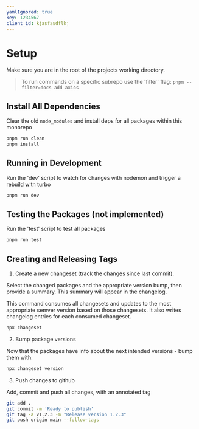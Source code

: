 ```yaml
---
yamlIgnored: true
key: 1234567
client_id: kjasfasdflkj
---
```


# Setup
Make sure you are in the root of the projects working directory.

> To run commands on a specific subrepo use the 'filter' flag:
> `pnpm --filter=docs add axios`



## Install All Dependencies
Clear the old `node_modules` and install deps for all packages within this monorepo

```bash
pnpm run clean
pnpm install
```




## Running in Development
Run the 'dev' script to watch for changes with nodemon and trigger a rebuild with turbo

```bash
pnpm run dev
```

## Testing the Packages (not implemented)
Run the 'test' script to test all packages

```bash
pnpm run test
```



## Creating and Releasing Tags

1. Create a new changeset (track the changes since last commit). 
   
Select the changed packages and the appropriate version bump, then provide a summary. 
This summary will appear in the changelog.

This command consumes all changesets and updates to the most appropriate semver version based on 
those changesets. It also writes changelog entries for each consumed changeset.

```bash
npx changeset
```

2. Bump package versions
   
Now that the packages have info about the next intended versions - bump them with:

```bash
npx changeset version
```

3. Push changes to github

Add, commit and push all changes, with an annotated tag

```bash
git add .
git commit -m 'Ready to publish'
git tag -a v1.2.3 -m "Release version 1.2.3"
git push origin main --follow-tags
```

